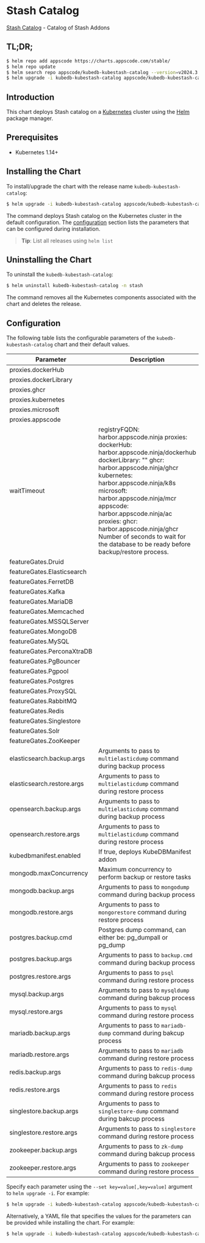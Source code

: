 # Stash Catalog

[Stash Catalog](https://github.com/stashed) - Catalog of Stash Addons

## TL;DR;

```bash
$ helm repo add appscode https://charts.appscode.com/stable/
$ helm repo update
$ helm search repo appscode/kubedb-kubestash-catalog --version=v2024.3.16
$ helm upgrade -i kubedb-kubestash-catalog appscode/kubedb-kubestash-catalog -n stash --create-namespace --version=v2024.3.16
```

## Introduction

This chart deploys Stash catalog on a [Kubernetes](http://kubernetes.io) cluster using the [Helm](https://helm.sh) package manager.

## Prerequisites

- Kubernetes 1.14+

## Installing the Chart

To install/upgrade the chart with the release name `kubedb-kubestash-catalog`:

```bash
$ helm upgrade -i kubedb-kubestash-catalog appscode/kubedb-kubestash-catalog -n stash --create-namespace --version=v2024.3.16
```

The command deploys Stash catalog on the Kubernetes cluster in the default configuration. The [configuration](#configuration) section lists the parameters that can be configured during installation.

> **Tip**: List all releases using `helm list`

## Uninstalling the Chart

To uninstall the `kubedb-kubestash-catalog`:

```bash
$ helm uninstall kubedb-kubestash-catalog -n stash
```

The command removes all the Kubernetes components associated with the chart and deletes the release.

## Configuration

The following table lists the configurable parameters of the `kubedb-kubestash-catalog` chart and their default values.

|         Parameter          |                                                                                                                                                                                       Description                                                                                                                                                                                        |            Default             |
|----------------------------|------------------------------------------------------------------------------------------------------------------------------------------------------------------------------------------------------------------------------------------------------------------------------------------------------------------------------------------------------------------------------------------|--------------------------------|
| proxies.dockerHub          |                                                                                                                                                                                                                                                                                                                                                                                          | <code>""</code>                |
| proxies.dockerLibrary      |                                                                                                                                                                                                                                                                                                                                                                                          | <code>""</code>                |
| proxies.ghcr               |                                                                                                                                                                                                                                                                                                                                                                                          | <code>ghcr.io</code>           |
| proxies.kubernetes         |                                                                                                                                                                                                                                                                                                                                                                                          | <code>registry.k8s.io</code>   |
| proxies.microsoft          |                                                                                                                                                                                                                                                                                                                                                                                          | <code>mcr.microsoft.com</code> |
| proxies.appscode           |                                                                                                                                                                                                                                                                                                                                                                                          | <code>r.appscode.com</code>    |
| waitTimeout                | registryFQDN: harbor.appscode.ninja proxies: dockerHub: harbor.appscode.ninja/dockerhub dockerLibrary: "" ghcr: harbor.appscode.ninja/ghcr kubernetes: harbor.appscode.ninja/k8s microsoft: harbor.appscode.ninja/mcr appscode: harbor.appscode.ninja/ac proxies: ghcr: harbor.appscode.ninja/ghcr Number of seconds to wait for the database to be ready before backup/restore process. | <code>300</code>               |
| featureGates.Druid         |                                                                                                                                                                                                                                                                                                                                                                                          | <code>false</code>             |
| featureGates.Elasticsearch |                                                                                                                                                                                                                                                                                                                                                                                          | <code>true</code>              |
| featureGates.FerretDB      |                                                                                                                                                                                                                                                                                                                                                                                          | <code>false</code>             |
| featureGates.Kafka         |                                                                                                                                                                                                                                                                                                                                                                                          | <code>true</code>              |
| featureGates.MariaDB       |                                                                                                                                                                                                                                                                                                                                                                                          | <code>true</code>              |
| featureGates.Memcached     |                                                                                                                                                                                                                                                                                                                                                                                          | <code>true</code>              |
| featureGates.MSSQLServer   |                                                                                                                                                                                                                                                                                                                                                                                          | <code>true</code>              |
| featureGates.MongoDB       |                                                                                                                                                                                                                                                                                                                                                                                          | <code>true</code>              |
| featureGates.MySQL         |                                                                                                                                                                                                                                                                                                                                                                                          | <code>true</code>              |
| featureGates.PerconaXtraDB |                                                                                                                                                                                                                                                                                                                                                                                          | <code>true</code>              |
| featureGates.PgBouncer     |                                                                                                                                                                                                                                                                                                                                                                                          | <code>true</code>              |
| featureGates.Pgpool        |                                                                                                                                                                                                                                                                                                                                                                                          | <code>false</code>             |
| featureGates.Postgres      |                                                                                                                                                                                                                                                                                                                                                                                          | <code>true</code>              |
| featureGates.ProxySQL      |                                                                                                                                                                                                                                                                                                                                                                                          | <code>true</code>              |
| featureGates.RabbitMQ      |                                                                                                                                                                                                                                                                                                                                                                                          | <code>false</code>             |
| featureGates.Redis         |                                                                                                                                                                                                                                                                                                                                                                                          | <code>true</code>              |
| featureGates.Singlestore   |                                                                                                                                                                                                                                                                                                                                                                                          | <code>true</code>              |
| featureGates.Solr          |                                                                                                                                                                                                                                                                                                                                                                                          | <code>false</code>             |
| featureGates.ZooKeeper     |                                                                                                                                                                                                                                                                                                                                                                                          | <code>true</code>              |
| elasticsearch.backup.args  | Arguments to pass to `multielasticdump` command  during backup process                                                                                                                                                                                                                                                                                                                   | <code>""</code>                |
| elasticsearch.restore.args | Arguments to pass to `multielasticdump` command during restore process                                                                                                                                                                                                                                                                                                                   | <code>""</code>                |
| opensearch.backup.args     | Arguments to pass to `multielasticdump` command  during backup process                                                                                                                                                                                                                                                                                                                   | <code>""</code>                |
| opensearch.restore.args    | Arguments to pass to `multielasticdump` command during restore process                                                                                                                                                                                                                                                                                                                   | <code>""</code>                |
| kubedbmanifest.enabled     | If true, deploys KubeDBManifest addon                                                                                                                                                                                                                                                                                                                                                    | <code>true</code>              |
| mongodb.maxConcurrency     | Maximum concurrency to perform backup or restore tasks                                                                                                                                                                                                                                                                                                                                   | <code>3</code>                 |
| mongodb.backup.args        | Arguments to pass to `mongodump` command during backup process                                                                                                                                                                                                                                                                                                                           | <code>""</code>                |
| mongodb.restore.args       | Arguments to pass to `mongorestore` command during restore process                                                                                                                                                                                                                                                                                                                       | <code>""</code>                |
| postgres.backup.cmd        | Postgres dump command, can either be: pg_dumpall  or pg_dump                                                                                                                                                                                                                                                                                                                             | <code>"pg_dumpall"</code>      |
| postgres.backup.args       | Arguments to pass to `backup.cmd` command during backup process                                                                                                                                                                                                                                                                                                                          | <code>""</code>                |
| postgres.restore.args      | Arguments to pass to `psql` command during restore process                                                                                                                                                                                                                                                                                                                               | <code>""</code>                |
| mysql.backup.args          | Arguments to pass to `mysqldump` command  during bakcup process                                                                                                                                                                                                                                                                                                                          | <code>""</code>                |
| mysql.restore.args         | Arguments to pass to `mysql` command during restore process                                                                                                                                                                                                                                                                                                                              | <code>""</code>                |
| mariadb.backup.args        | Arguments to pass to `mariadb-dump` command  during bakcup process                                                                                                                                                                                                                                                                                                                       | <code>""</code>                |
| mariadb.restore.args       | Arguments to pass to `mariadb` command during restore process                                                                                                                                                                                                                                                                                                                            | <code>""</code>                |
| redis.backup.args          | Arguments to pass to `redis-dump` command  during bakcup process                                                                                                                                                                                                                                                                                                                         | <code>""</code>                |
| redis.restore.args         | Arguments to pass to `redis` command during restore process                                                                                                                                                                                                                                                                                                                              | <code>""</code>                |
| singlestore.backup.args    | Arguments to pass to `singlestore-dump` command  during bakcup process                                                                                                                                                                                                                                                                                                                   | <code>""</code>                |
| singlestore.restore.args   | Arguments to pass to `singlestore` command during restore process                                                                                                                                                                                                                                                                                                                        | <code>""</code>                |
| zookeeper.backup.args      | Arguments to pass to `zk-dump` command  during bakcup process                                                                                                                                                                                                                                                                                                                            | <code>""</code>                |
| zookeeper.restore.args     | Arguments to pass to `zookeeper` command during restore process                                                                                                                                                                                                                                                                                                                          | <code>""</code>                |


Specify each parameter using the `--set key=value[,key=value]` argument to `helm upgrade -i`. For example:

```bash
$ helm upgrade -i kubedb-kubestash-catalog appscode/kubedb-kubestash-catalog -n stash --create-namespace --version=v2024.3.16 --set proxies.ghcr=ghcr.io
```

Alternatively, a YAML file that specifies the values for the parameters can be provided while
installing the chart. For example:

```bash
$ helm upgrade -i kubedb-kubestash-catalog appscode/kubedb-kubestash-catalog -n stash --create-namespace --version=v2024.3.16 --values values.yaml
```
